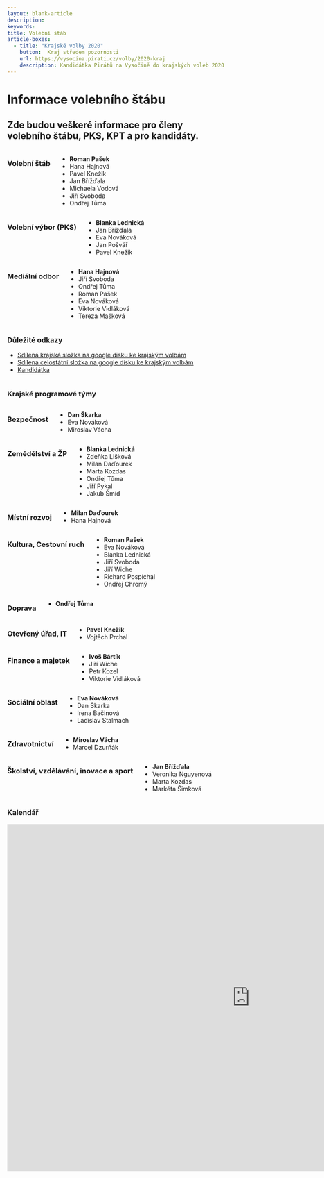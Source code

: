 ```yaml
---
layout: blank-article
description:
keywords:
title: Volební štáb
article-boxes:
  - title: "Krajské volby 2020"
    button:  Kraj středem pozornosti
    url: https://vysocina.pirati.cz/volby/2020-kraj
    description: Kandidátka Pirátů na Vysočině do krajských voleb 2020.
---
```

<div class="pce-hero pce-hero--entry">
    <div class="pce-hero__content">
        <h1 class="c-page-title">Informace volebního štábu</h1>
        <h2 class="t-h4-alt">
          Zde budou veškeré informace pro členy volebního štábu, PKS, KPT a pro kandidáty.
      </h2>
    </div>
</div>

<div class="o-section">
  <div class="row">
    <div class="columns medium-4">
      <div class="o-section-header o-section-header--bordered">
        <h3 class="o-section__heading t-h4-alt">Volební štáb</h3>
      </div>
      <ul>
        <li><b>Roman Pašek</b></li>                    
        <li>Hana Hajnová</li>
        <li>Pavel Knežik</li>
        <li>Jan Břížďala</li>
        <li>Michaela Vodová</li>
        <li>Jiří Svoboda</li>
        <li>Ondřej Tůma</li>
      </ul>
    </div>
    <div class="columns medium-4">
      <div class="o-section-header o-section-header--bordered">
        <h3 class="o-section__heading t-h4-alt">Volební výbor (PKS)</h3>
      </div>
      <ul>
        <li><b>Blanka Lednická</b></li>                    
        <li>Jan Břížďala</li>
        <li>Eva Nováková</li>
        <li>Jan Pošvář</li>
        <li>Pavel Knežik</li>
      </ul>
    </div>
    <div class="columns medium-4">
      <div class="o-section-header o-section-header--bordered">
        <h3 class="o-section__heading t-h4-alt">Mediální odbor</h3>
      </div>
      <ul>
        <li><b>Hana Hajnová</b></li>                    
        <li>Jiří Svoboda</li>
        <li>Ondřej Tůma</li>
        <li>Roman Pašek</li>
        <li>Eva Nováková</li>
        <li>Viktorie Vidláková</li>
        <li>Tereza Mašková</li>        
      </ul>
    </div>
  </div>
</div>

<div class="row o-section-block c-emphasized-text">
    <div class="medium-12 large-12 columns">
        <section class="o-section">
            <div class="o-secion-header o-section-header--bordered">
                <h3 class="o-section__heading t-h4-super">Důležité odkazy</h3>
            </div>
            <div class="u-1margin--top">
                <ul>
                    <li><a href="https://drive.google.com/drive/folders/1eGoMJgE1lw3T0qg46C9wBGvhGd7xla_d">Sdílená krajská složka na google disku ke krajským volbám</a></li>                    
                    <li><a href="https://drive.google.com/drive/folders/1MGJlqyFzNeQhSQTrhpBi5zTHQrrs486N">Sdílená celostátní složka na google disku ke krajským volbám</a></li>
                    <li><a href="https://vysocina.pirati.cz/volby/2020-kraj/">Kandidátka</a></li>
                </ul>
            </div>
        </section>
    </div>    
</div>

<div class="row o-section-block c-emphasized-text">
    <div class="medium-12 large-12 columns">
        <section class="o-section">
            <div class="o-secion-header o-section-header--bordered">
                <h3 class="o-section__heading t-h4-super">Krajské programové týmy</h3>
            </div>      
            <div class="o-section">
              <div class="row">
                <div class="columns medium-2">
                  <div class="o-section-header o-section-header--bordered">
                    <h3 class="o-section__heading t-h4-alt">Bezpečnost</h3>
                  </div>
                  <ul>
                    <li><b>Dan Škarka</b></li>
                    <li>Eva Nováková</li>
                    <li>Miroslav Vácha</li>
                  </ul>
                </div>
                <div class="columns medium-2">
                  <div class="o-section-header o-section-header--bordered">
                    <h3 class="o-section__heading t-h4-alt">Zemědělství a ŽP</h3>
                  </div>
                  <ul>
                    <li><b>Blanka Lednická</b></li>
                    <li>Zdeňka Lišková</li>
                    <li>Milan Daďourek</li>
                    <li>Marta Kozdas</li>
                    <li>Ondřej Tůma</li>
                    <li>Jiří Pykal</li>
                    <li>Jakub Šmíd</li>
                  </ul>
                </div>
                <div class="columns medium-2">
                  <div class="o-section-header o-section-header--bordered">
                    <h3 class="o-section__heading t-h4-alt">Místní rozvoj</h3>
                  </div>
                  <ul>
                    <li><b>Milan Daďourek</b></li>
                    <li>Hana Hajnová</li>
                  </ul>
                </div>
                <div class="columns medium-2">
                  <div class="o-section-header o-section-header--bordered">
                    <h3 class="o-section__heading t-h4-alt">Kultura, Cestovní ruch</h3>
                  </div>
                  <ul>
                    <li><b>Roman Pašek</b></li>
                    <li>Eva Nováková</li>
                    <li>Blanka Lednická</li>
                    <li>Jiří Svoboda</li>
                    <li>Jiří Wiche</li>
                    <li>Richard Pospíchal</li>
                    <li>Ondřej Chromý</li>
                  </ul>
                </div>
                <div class="columns medium-2">
                  <div class="o-section-header o-section-header--bordered">
                    <h3 class="o-section__heading t-h4-alt">Doprava</h3>
                  </div>
                  <ul>
                    <li><b>Ondřej Tůma</b></li>
                  </ul>
                </div>
              </div>
            </div>
            <div class="o-section">
              <div class="row">                
                <div class="columns medium-2">
                  <div class="o-section-header o-section-header--bordered">
                    <h3 class="o-section__heading t-h4-alt">Otevřený úřad, IT</h3>
                  </div>
                  <ul>
                    <li><b>Pavel Knežik</b></li>
                    <li>Vojtěch Prchal</li>
                  </ul>
                </div>
                <div class="columns medium-2">
                  <div class="o-section-header o-section-header--bordered">
                    <h3 class="o-section__heading t-h4-alt">Finance a majetek</h3>
                  </div>
                  <ul>
                    <li><b>Ivoš Bártík</b></li>
                    <li>Jiří Wiche</li>
                    <li>Petr Kozel</li>
                    <li>Viktorie Vidláková</li>                    
                  </ul>
                </div>
                <div class="columns medium-2">
                  <div class="o-section-header o-section-header--bordered">
                    <h3 class="o-section__heading t-h4-alt">Sociální oblast</h3>
                  </div>
                  <ul>
                    <li><b>Eva Nováková</b></li>
                    <li>Dan Škarka</li>
                    <li>Irena Bačinová</li>
                    <li>Ladislav Stalmach</li>
                  </ul>
                </div>
                <div class="columns medium-2">
                  <div class="o-section-header o-section-header--bordered">
                    <h3 class="o-section__heading t-h4-alt">Zdravotnictví</h3>
                  </div>
                  <ul>
                    <li><b>Miroslav Vácha</b></li>
                    <li>Marcel Dzurňák</li>
                  </ul>
                </div>
                <div class="columns medium-2">
                  <div class="o-section-header o-section-header--bordered">
                    <h3 class="o-section__heading t-h4-alt">Školství, vzdělávání, inovace a sport</h3>
                  </div>
                  <ul>
                    <li><b>Jan Břížďala</b></li>
                    <li>Veronika Nguyenová</li>
                    <li>Marta Kozdas</li>
                    <li>Markéta Šimková</li>
                  </ul>
                </div>
              </div>
            </div>            
        </section>
    </div>    
</div>

<div class="row o-section-block c-emphasized-text">
    <div class="medium-12 large-12 columns">
        <section class="o-section">
            <div class="o-secion-header o-section-header--bordered">
                <h3 class="o-section__heading t-h4-super">Kalendář</h3>
            </div>
            <div class="u-1margin--top">
                <iframe src="https://calendar.google.com/calendar/embed?height=800&amp;wkst=2&amp;bgcolor=%23ffffff&amp;ctz=Europe%2FPrague&amp;src=MGxvazRhaXRvYjY5OXQ1OHJka2RmM2N1azRAZ3JvdXAuY2FsZW5kYXIuZ29vZ2xlLmNvbQ&amp;color=%238E24AA&amp;showTitle=0&amp;showNav=1&amp;showDate=0&amp;showTabs=1&amp;showCalendars=0&amp;showTz=0&amp;showPrint=0&amp;" style="border-width:0" width="1120" height="800" frameborder="0" scrolling="no"></iframe>
            </div>
        </section>
    </div>    
</div>

<br><br>
